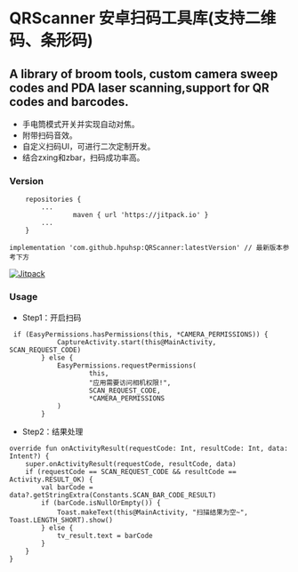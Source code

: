 # QRScanner 安卓扫码工具库(支持二维码、条形码)

## A library of broom tools, custom camera sweep codes and PDA laser scanning,support for QR codes and barcodes.

* 手电筒模式开关并实现自动对焦。
* 附带扫码音效。
* 自定义扫码UI，可进行二次定制开发。
* 结合zxing和zbar，扫码成功率高。

### Version
```
    repositories {
        ...
                maven { url 'https://jitpack.io' }
        ...
    }
```

```
implementation 'com.github.hpuhsp:QRScanner:latestVersion' // 最新版本参考下方
```
[![Jitpack](https://jitpack.io/v/hpuhsp/QRScanner.svg)](https://jitpack.io/#hpuhsp/QRScanner)

### Usage

* Step1：开启扫码
```
 if (EasyPermissions.hasPermissions(this, *CAMERA_PERMISSIONS)) {
            CaptureActivity.start(this@MainActivity, SCAN_REQUEST_CODE)
        } else {
            EasyPermissions.requestPermissions(
                    this,
                    "应用需要访问相机权限!",
                    SCAN_REQUEST_CODE,
                    *CAMERA_PERMISSIONS
            )
        }
```
* Step2：结果处理
```
override fun onActivityResult(requestCode: Int, resultCode: Int, data: Intent?) {
    super.onActivityResult(requestCode, resultCode, data)
    if (requestCode == SCAN_REQUEST_CODE && resultCode == Activity.RESULT_OK) {
        val barCode = data?.getStringExtra(Constants.SCAN_BAR_CODE_RESULT)
        if (barCode.isNullOrEmpty()) {
            Toast.makeText(this@MainActivity, "扫描结果为空~", Toast.LENGTH_SHORT).show()
        } else {
            tv_result.text = barCode
        }
    }
}
```


